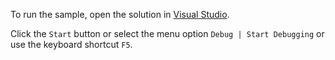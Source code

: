 To run the sample, open the solution in <a href="https://visualstudio.microsoft.com/vs/" target="_blank">Visual Studio</a>.

Click the `Start` button or select the menu option `Debug | Start Debugging` or use the keyboard shortcut `F5`.